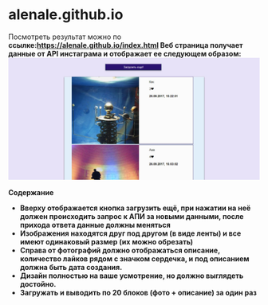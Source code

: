 # alenale.github.io
Посмотреть результат можно по <strong>ссылке:<strong>https://alenale.github.io/index.html
Веб страница получает данные от API инстаграма и отображает ее следующем образом:
![alt text](https://github.com/Alenale/alenale.github.io/blob/master/img.jpg)
  
  <strong>Содержание<strong>
<ul>	
  <li>Вверху отображается кнопка загрузить ещё, при нажатии на неё должен происходить запрос к АПИ за новыми данными, после прихода ответа данные должны меняться</li>
  <li>Изображения находятся друг под другом (в виде ленты) и все имеют одинаковый размер (их можно обрезать)</li>
  <li>Справа от фотографий должно отображаться описание, количество лайков рядом с значком сердечка, и под описанием должна быть дата создания.</li>
  <li>Дизайн полностью на ваше усмотрение, но должно выглядеть достойно.</li>
  <li>Загружать и выводить по 20 блоков (фото + описание) за один раз</li>

